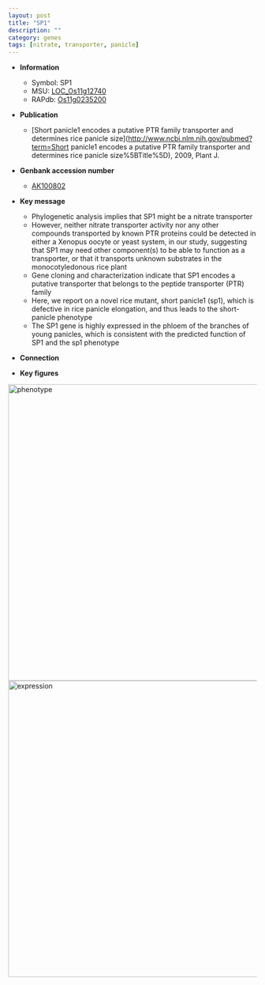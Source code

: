 ```yaml
---
layout: post
title: "SP1"
description: ""
category: genes
tags: [nitrate, transporter, panicle]
---
```


* **Information**  
    + Symbol: SP1  
    + MSU: [LOC_Os11g12740](http://rice.plantbiology.msu.edu/cgi-bin/ORF_infopage.cgi?orf=LOC_Os11g12740)  
    + RAPdb: [Os11g0235200](http://rapdb.dna.affrc.go.jp/viewer/gbrowse_details/irgsp1?name=Os11g0235200)  

* **Publication**  
    + [Short panicle1 encodes a putative PTR family transporter and determines rice panicle size](http://www.ncbi.nlm.nih.gov/pubmed?term=Short panicle1 encodes a putative PTR family transporter and determines rice panicle size%5BTitle%5D), 2009, Plant J.

* **Genbank accession number**  
    + [AK100802](http://www.ncbi.nlm.nih.gov/nuccore/AK100802)

* **Key message**  
    + Phylogenetic analysis implies that SP1 might be a nitrate transporter
    + However, neither nitrate transporter activity nor any other compounds transported by known PTR proteins could be detected in either a Xenopus oocyte or yeast system, in our study, suggesting that SP1 may need other component(s) to be able to function as a transporter, or that it transports unknown substrates in the monocotyledonous rice plant
    + Gene cloning and characterization indicate that SP1 encodes a putative transporter that belongs to the peptide transporter (PTR) family
    + Here, we report on a novel rice mutant, short panicle1 (sp1), which is defective in rice panicle elongation, and thus leads to the short-panicle phenotype
    + The SP1 gene is highly expressed in the phloem of the branches of young panicles, which is consistent with the predicted function of SP1 and the sp1 phenotype

* **Connection**  

* **Key figures**  
<img src="http://funRiceGenes.github.io/images/SP1.pheno.png" alt="phenotype"  style="width: 600px;"/>

<img src="http://funRiceGenes.github.io/images/SP1.exp.png" alt="expression"  style="width: 600px;"/>


